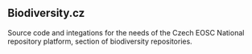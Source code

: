## Biodiversity.cz
Source code and integations for the needs of the Czech EOSC National repository platform, section of biodiversity repositories.
